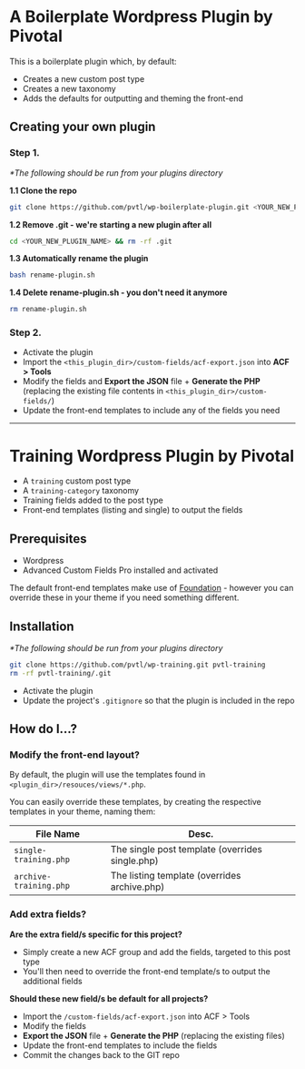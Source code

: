 # A Boilerplate Wordpress Plugin by Pivotal

This is a boilerplate plugin which, by default:

- Creates a new custom post type
- Creates a new taxonomy
- Adds the defaults for outputting and theming the front-end

## Creating your own plugin

### Step 1.

_*The following should be run from your plugins directory_

__1.1 Clone the repo__

```bash
git clone https://github.com/pvtl/wp-boilerplate-plugin.git <YOUR_NEW_PLUGIN_NAME>
```

__1.2 Remove .git - we're starting a new plugin after all__

```bash
cd <YOUR_NEW_PLUGIN_NAME> && rm -rf .git
```

__1.3 Automatically rename the plugin__

```bash
bash rename-plugin.sh
```

__1.4 Delete rename-plugin.sh - you don't need it anymore__

```bash
rm rename-plugin.sh
```

### Step 2.

- Activate the plugin
- Import the `<this_plugin_dir>/custom-fields/acf-export.json` into __ACF > Tools__
- Modify the fields and __Export the JSON__ file + __Generate the PHP__ (replacing the existing file contents in `<this_plugin_dir>/custom-fields/`)
- Update the front-end templates to include any of the fields you need

---

# Training Wordpress Plugin by Pivotal

- A `training` custom post type
- A `training-category` taxonomy
- Training fields added to the post type
- Front-end templates (listing and single) to output the fields

## Prerequisites

- Wordpress
- Advanced Custom Fields Pro installed and activated

The default front-end templates make use of [Foundation](https://foundation.zurb.com/) - however you can override these in your theme if you need something different.

## Installation

_*The following should be run from your plugins directory_

```bash
git clone https://github.com/pvtl/wp-training.git pvtl-training
rm -rf pvtl-training/.git
```

- Activate the plugin
- Update the project's `.gitignore` so that the plugin is included in the repo

## How do I...?

### Modify the front-end layout?

By default, the plugin will use the templates found in `<plugin_dir>/resouces/views/*.php`.

You can easily override these templates, by creating the respective templates in your theme, naming them:

| File Name | Desc. |
| --- | --- |
| `single-training.php` | The single post template (overrides single.php) |
| `archive-training.php` | The listing template (overrides archive.php) |

### Add extra fields?

__Are the extra field/s specific for this project?__

- Simply create a new ACF group and add the fields, targeted to this post type
- You'll then need to override the front-end template/s to output the additional fields

__Should these new field/s be default for all projects?__

- Import the `/custom-fields/acf-export.json` into ACF > Tools
- Modify the fields
- __Export the JSON__ file + __Generate the PHP__ (replacing the existing files)
- Update the front-end templates to include the fields
- Commit the changes back to the GIT repo
